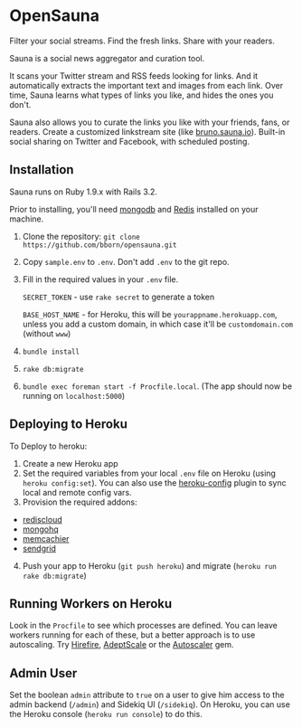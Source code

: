 OpenSauna
=========

Filter your social streams. Find the fresh links. Share with your readers.

Sauna is a social news aggregator and curation tool.

It scans your Twitter stream and RSS feeds looking for links.
And it automatically extracts the important text and images from each link.
Over time, Sauna learns what types of links you like, and hides the ones you don't.

Sauna also allows you to curate the links you like with your friends, fans, or readers. Create a customized linkstream site (like [bruno.sauna.io](http://bruno.sauna.io)). Built-in social sharing on Twitter and Facebook, with scheduled posting.


Installation
------------

Sauna runs on Ruby 1.9.x with Rails 3.2.

Prior to installing, you'll need [mongodb](http://www.mongodb.org/) and [Redis](http://redis.io/) installed on your machine.

1. Clone the repository: `git clone https://github.com/bborn/opensauna.git`
2. Copy `sample.env` to `.env`. Don't add `.env` to the git repo.
3. Fill in the required values in your `.env` file.

    `SECRET_TOKEN`  - use `rake secret` to generate a token

    `BASE_HOST_NAME` - for Heroku, this will be `yourappname.herokuapp.com`, unless you add a custom domain, in which case it'll be `customdomain.com` (without `www`)

4. `bundle install`
5. `rake db:migrate`
6. `bundle exec foreman start -f Procfile.local`. (The app should now be
running on `localhost:5000`)


Deploying to Heroku
-------------------

To Deploy to heroku:

1. Create a new Heroku app
2. Set the required variables from your local `.env` file on Heroku
(using `heroku config:set`). You can also use the
[heroku-config](https://github.com/ddollar/heroku-config) plugin to sync local and remote config vars.
3. Provision the required addons:

  - [rediscloud](https://addons.heroku.com/rediscloud)
  - [mongohq](https://addons.heroku.com/mongohq)
  - [memcachier](https://addons.heroku.com/memcachier)
  - [sendgrid](https://addons.heroku.com/sendgrid)

4. Push your app to Heroku (`git push heroku`) and migrate (`heroku run rake
db:migrate`)

Running Workers on Heroku
-------------------------

Look in the `Procfile` to see which processes are defined. You can leave
workers running for each of these, but a better approach is to use
autoscaling. Try [Hirefire](http://hirefire.io/),
[AdeptScale](https://addons.heroku.com/adept-scale) or the
[Autoscaler](https://github.com/JustinLove/autoscaler) gem.

Admin User
----------
Set the boolean `admin` attribute to `true` on a user to give him access to the
admin backend (`/admin`) and Sidekiq UI (`/sidekiq`). On Heroku, you can
use the Heroku console (`heroku run console`) to do this.


